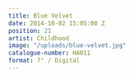 ```yaml
---
title: Blue Velvet
date: 2014-10-02 15:05:00 Z
position: 21
artist: Childhood
image: "/uploads/blue-velvet.jpg"
catalogue-number: HA011
format: 7" / Digital
---
```


